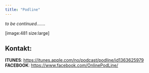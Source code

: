```yaml
---
title: "Podline"
---
```


_to be continued......._



[image:481 size:large]






Kontakt:
------------------
**ITUNES**: https://itunes.apple.com/no/podcast/podline/id1363625979
**FACEBOOK**: https://www.facebook.com/OnlinePodLine/